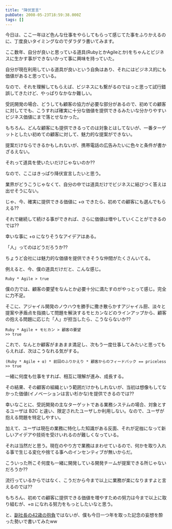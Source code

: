 ```yaml
---
title: "降伏宣言"
pubDate: 2008-05-23T18:59:38.000Z
tags: []
---
```


今日は、ここ一年ほど色んな仕事をやらしてもらって感じてた事をふりかえるのに、丁度良いタイミングなのでダラダラ書いてみます。

ここ数年、自分が良いと思っている道具(RubyとかAgileとか)をちゃんとビジネスに生かす事ができないかって事に興味を持っていた。

自分が現在利用している道具が良いという自負はあり、それにはビジネス的にも価値があると思っている。

なので、それを理解してもらえば、ビジネスにも繋がるのではっと思って試行錯誤してきたけど、やっぱりなかなか難しい。

受託開発の場合、どうしても顧客の協力が必要な部分があるので、初めての顧客に対してでも、こうすれば確実に十分な価値を提供できるみたいな分かりやすいビジネス価値にまで落とせなかった。

もちろん、どんな顧客にも提供できるってのは対象とはしてないが、一番ターゲットとしたい初めての顧客に対して、魅力的な提案ができない。

提案だけならできるかもしれないが、携帯電話の広告みたいに色々と条件が書かざるえない。

それって道具を使いたいだけじゃないのか??

なので、ここはきっぱり降伏宣言したいと思う。

業界がどうこうじゃなくて、自分の中では道具だけでビジネスに結びつく答えは出せそうにない。

じゃ、今、確実に提供できる価値に +α できたら、初めての顧客にも選んでもらえる??

それで継続して続ける事ができれば、さらに価値は増やしていくことができるのでは??

幸いな事に +α になりそうなアイデアはある。

「人」ってのはどうだろうか??

ちょうど会社には魅力的な価値を提供できそうな仲間がたくさんいてる。

例えると、今、僕の道具だけだと、こんな感じ。

```
Ruby * Agile > true
```
僕の力では、顧客の要望をなんとか必要十分に満たすのがやっとって感じ。完全に力不足。

そこに、アジャイル開発のノウハウを勝手に撒き散らかすアジャイル厨、淡々と提案や矛盾点を指摘して問題を解決するモヒカンなどのラインアップから、顧客の抱える問題に応じた「人」が担当したら、こうならないか??

```
Ruby * Agile + モヒカン > 顧客の要望
>> true
```
これで、なんとか顧客がまあまま満足し、次もう一度仕事してみたいと思ってもらえれば、次はこうなれる気がする。

```
(Ruby * Agile + α) * 前回のふりかえり * 顧客からのフィードバック == priceless
>> true
```
一緒に何度も仕事をすれば、相互に理解が進み、成長する。

その結果、その顧客の組織という範囲だけかもしれないが、当初は想像もしてなかった価値(イノベーションは言い杉かな)を提供できるのでは??

幸いなことに、受託開発の主なターゲットである業務システムの場合、対象とするユーザは B2C と違い、限定されたユーザしか利用しない。なので、ユーザが抱える問題を特定しやすい。

加えて、ユーザは現在の業務に特化した知識がある反面、それが足枷になって新しいアイデアや技術を受けいれるのが難しくなっている。

それは当然だと思う。現在のやり方で業務はまわせているので、何かを取り入れる事で生じる変化や捨てる事へのインセンティブが無いからだ。

こういった所こそ何度も一緒に開発している開発チームが提案できる所じゃないだろうか??

流行っているからではなく、こうだから今まで以上に業務が楽になりますよと言えるのでは??

もちろん、初めての顧客に提供できる価値を増やすための努力は今まで以上に取り組むが、+α になれる努力をもっとしたいなと思う。

と、[副社長の42歳の抱負](http://blogs.itmedia.co.jp/hiranabe/2008/05/42-6719.html)ではないが、僕も今日一つ年を取った記念の妄想を酔った勢いで書いてみたww